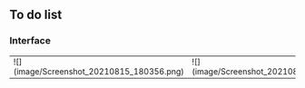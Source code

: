 ## To do list

### Interface

<table>
<tr>

<td>
![](image/Screenshot_20210815_180356.png)
</td>

<td>
![](image/Screenshot_20210815_180414.png)
</td>

<tr>
</table>